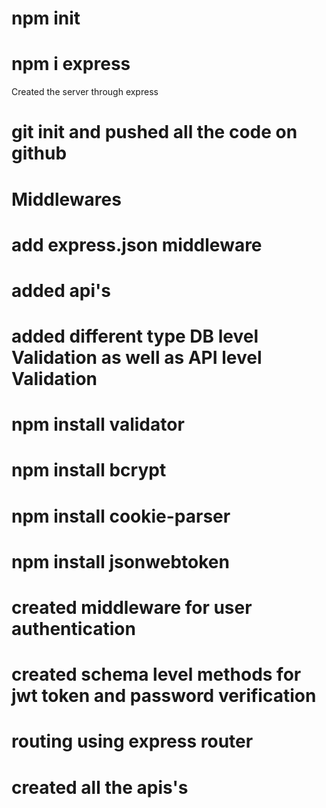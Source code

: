 # npm init

# npm i express

Created the server through express

# git init and pushed all the code on github

# Middlewares

# add express.json middleware

# added api's

# added different type DB level Validation as well as API level Validation

# npm install validator

# npm install bcrypt

# npm install cookie-parser

# npm install jsonwebtoken

# created middleware for user authentication

# created schema level methods for jwt token and password verification

# routing using express router

# created all the apis's

